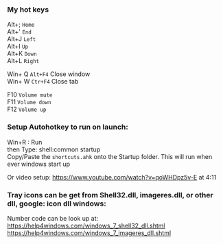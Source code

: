 ### My hot keys
Alt+;  `Home`      
Alt+' `End`  
Alt+J `Left`    
Alt+I `Up`  
Alt+K `Down`  
Alt+L `Right`  

Win+ Q `Alt+F4` Close window  
Win+ W `Ctr+F4` Close tab  

F10  `Volume mute`  
F11  `Volume down`  
F12  `Volume up`  


### Setup Autohotkey to run on launch:
Win+R : Run  
then Type: shell:common startup  
Copy/Paste the `shortcuts.ahk` onto the Startup folder. This will run when ever windows start up

Or video setup: https://www.youtube.com/watch?v=qoWHDpz5v-E  at 4:11


### Tray icons can be get from Shell32.dll, imageres.dll, or other dll, google: icon dll windows:
Number code can be look up at:  
 https://help4windows.com/windows_7_shell32_dll.shtml  
 https://help4windows.com/windows_7_imageres_dll.shtml


